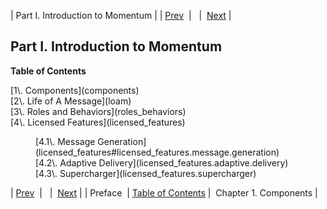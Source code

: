 | Part I. Introduction to Momentum |
| [Prev](preface)  |   |  [Next](components) |

## Part I. Introduction to Momentum

**Table of Contents**

<dl class="toc">

<dt>[1\. Components](components)</dt>

<dt>[2\. Life of A Message](loam)</dt>

<dt>[3\. Roles and Behaviors](roles_behaviors)</dt>

<dt>[4\. Licensed Features](licensed_features)</dt>

<dd>

<dl>

<dt>[4.1\. Message Generation](licensed_features#licensed_features.message.generation)</dt>

<dt>[4.2\. Adaptive Delivery](licensed_features.adaptive.delivery)</dt>

<dt>[4.3\. Supercharger](licensed_features.supercharger)</dt>

</dl>

</dd>

</dl>

| [Prev](preface)  |   |  [Next](components) |
| Preface  | [Table of Contents](index) |  Chapter 1. Components |

